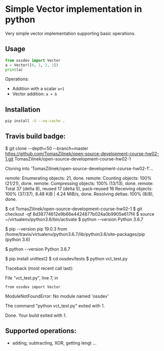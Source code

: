 # Simple Vector implementation in python 

Very simple vector implementation supporting basic operations.

## Usage

```python
from ossdev import Vector
a = Vector([0, 1, 2, 3])
print(a)
```

Operations:
- Addition with a scalar `a+1`
- Vector addition: `a + b`

## Installation

```bash
pip install -U --no-cache . 
```


## Travis build badge:

$ git clone --depth=50 --branch=master https://github.com/TomasZilinek/open-source-development-course-hw02-1.git TomasZilinek/open-source-development-course-hw02-1

Cloning into 'TomasZilinek/open-source-development-course-hw02-1'...

remote: Enumerating objects: 21, done.
remote: Counting objects: 100% (21/21), done.
remote: Compressing objects: 100% (13/13), done.
remote: Total 37 (delta 8), reused 17 (delta 5), pack-reused 16
Receiving objects: 100% (37/37), 8.48 KiB | 4.24 MiB/s, done.
Resolving deltas: 100% (8/8), done.

$ cd TomasZilinek/open-source-development-course-hw02-1
$ git checkout -qf 8d38774612e9b66e4424877b024a0b9905e617f4
$ source ~/virtualenv/python3.6/bin/activate
$ python --version
Python 3.6.7

$ pip --version
pip 19.0.3 from /home/travis/virtualenv/python3.6.7/lib/python3.6/site-packages/pip (python 3.6)

$ python --version
Python 3.6.7

$ pip install unittest2
$ cd ossdev/tests
$ python vct_test.py

Traceback (most recent call last):

  File "vct_test.py", line 7, in <module>

    from ossdev import Vector

ModuleNotFoundError: No module named 'ossdev'

The command "python vct_test.py" exited with 1.

Done. Your build exited with 1.


## Supported operations:
  - adding, subtracting, XOR, getting lengt ...
